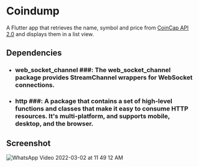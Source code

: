 # Coindump
A Flutter app that retrieves the name, symbol and price from [CoinCap API 2.0](https://docs.coincap.io/#89deffa0-ab03-4e0a-8d92-637a857d2c91) and displays them in a list view.

## Dependencies
- ### web_socket_channel ###: The web_socket_channel package provides StreamChannel wrappers for WebSocket connections.
- ### http ###: A package that contains a set of high-level functions and classes that make it easy to consume HTTP resources. It's multi-platform, and supports mobile, desktop, and the browser.

## Screenshot

![WhatsApp Video 2022-03-02 at 11 49 12 AM](https://user-images.githubusercontent.com/58082611/156421762-dcaed59e-ad96-4890-8a60-5273faac817a.gif)
